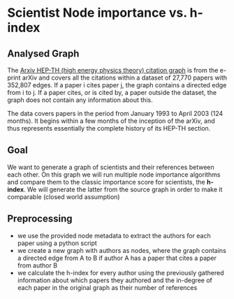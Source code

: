# Scientist Node importance vs. h-index

## Analysed Graph
The [Arxiv HEP-TH (high energy physics theory) citation graph](https://snap.stanford.edu/data/cit-HepTh.html) is from the e-print arXiv and covers all the citations within a dataset of 27,770 papers with 352,807 edges. If a paper i cites paper j, the graph contains a directed edge from i to j. If a paper cites, or is cited by, a paper outside the dataset, the graph does not contain any information about this.

The data covers papers in the period from January 1993 to April 2003 (124 months). It begins within a few months of the inception of the arXiv, and thus represents essentially the complete history of its HEP-TH section.

## Goal
We want to generate a graph of scientists and their references between each other. On this graph we will run multiple node importance algorithms and compare them to the classic importance score for scientists, the **h-index**. We will generate the latter from the source graph in order to make it comparable (closed world assumption)

## Preprocessing
- we use the provided node metadata to extract the authors for each paper using a python script
- we create a new graph with authors as nodes, where the graph contains a directed edge from A to B if author A has a paper that cites a paper from author B
- we calculate the h-index for every author using the previously gathered information about which papers they authored and the in-degree of each paper in the original graph as their number of references

